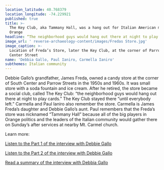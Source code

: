 ```yaml
---
location_latitude: 40.768379
location_longitude: -74.229921
published: true
title: >-
  The Key Club, aka Tammany Hall, was a hang out for Italian American men in
  Orange
headline: “The neighborhood guys would hang out there at night to play cards”
image_url: ' reverse-archaeology-content/images/Fredas Store.jpg'
image_caption: >-
  Location of Freda’s Store, later the Key Club, at the corner of Parrow and S.
  Center Street
name: 'Debbia Gallo, Paul Ianiro, Carmella Ianiro'
subthemes: Italian community
---
```

Debbie Gallo’s grandfather, James Freda, owned a candy store at the corner of South Center and Parrow Streets in the 1950s and 1960s. It was small store with a soda fountain and ice cream. After he retired, the store became a social club, called The Key Club: “the neighborhood guys would hang out there at night to play cards.” The Key Club stayed there “until everybody left.” Carmella and Paul Ianiro also remember the store. Carmella is James Freda’s daughter and Debbie Gallo’s aunt. Paul remembers that the Freda’s store was nicknamed “Tammany Hall” because all of the big players in Orange politics and the leaders of the Italian community would gather there on Sunday’s after services at nearby Mt. Carmel church.  

Learn more:

[Listen to the Part 1 of the interview with Debbie Gallo](https://soundcloud.com/user-773139664/debbie-gallo-interview-10-15-15-part-1)  

[Listen to the Part 2 of the interview with Debbie Gallo](https://soundcloud.com/user-773139664/debbie-gallo-interview-10-15-15-part-2)  

[Read a summary of the interview with Debbia Gallo](https://github.com/uofo/reverse-archaeology-content/raw/gh-pages/files/Debbie%20Gallo%2010-15-15.1%20%26%20Debbie%20Gallo%2010-15-2%2C%20b.%201953..pdf)

